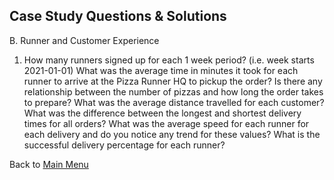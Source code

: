 ## Case Study Questions & Solutions

B. Runner and Customer Experience

1. How many runners signed up for each 1 week period? (i.e. week starts 2021-01-01)
What was the average time in minutes it took for each runner to arrive at the Pizza Runner HQ to pickup the order?
Is there any relationship between the number of pizzas and how long the order takes to prepare?
What was the average distance travelled for each customer?
What was the difference between the longest and shortest delivery times for all orders?
What was the average speed for each runner for each delivery and do you notice any trend for these values?
What is the successful delivery percentage for each runner?


Back to [Main Menu](https://github.com/eunikehp/SQL-Case-Studies/blob/main/Case%20Study%20%232:%20Pizza%20Runner.md)
